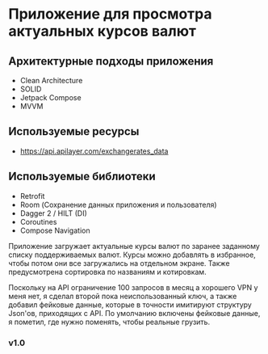 # Приложение для просмотра актуальных курсов валют

## Архитектурные подходы приложения
- Clean Architecture
- SOLID
- Jetpack Compose
- MVVM

## Используемые ресурсы
- https://api.apilayer.com/exchangerates_data

## Используемые библиотеки
- Retrofit
- Room (Сохранение данных приложения и пользователя)
- Dagger 2 / HILT (DI)
- Coroutines
- Compose Navigation
  
Приложение загружает актуальные курсы валют по заранее заданному списку поддерживаемых валют.
Курсы можно добавлять в избранное, чтобы потом они все загружались на отдельном экране.
Также предусмотрена сортировка по названиям и котировкам.

Поскольку на API ограничение 100 запросов в месяц а хорошего VPN у меня нет, я сделал второй пока неиспользованный ключ,
а также добавил фейковые данные, которые в точности имитируют структуру Json'ов, приходящих с API.
По умолчанию включены фейковые данные, я пометил, где нужно поменять, чтобы реальные грузить.

### v1.0

